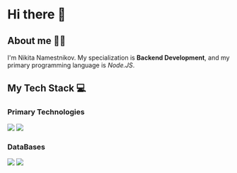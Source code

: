 # Hi there 👋

## About me 👨‍💻

I'm Nikita Namestnikov. My specialization is **Backend Development**, and my primary programming language is _Node.JS_.

## My Tech Stack 💻
### Primary Technologies
<img src="https://img.shields.io/badge/-Node.JS-green?logo=node.js&logoColor=white&style=for-the-badge"/> <img src="https://img.shields.io/badge/-TypeScript-blue?logo=typescript&logoColor=white&style=for-the-badge"/>

### DataBases
<img src="https://img.shields.io/badge/-Redis-red?logo=redis&logoColor=white&style=for-the-badge"/> <img src="https://img.shields.io/badge/-PostgreSQL-blue?logo=postgresql&logoColor=white&style=for-the-badge"/> 


<!--
**Scrib3r/scrib3r** is a ✨ _special_ ✨ repository because its `README.md` (this file) appears on your GitHub profile.

Here are some ideas to get you started:

- 🔭 I’m currently working on ...
- 🌱 I’m currently learning ...
- 👯 I’m looking to collaborate on ...
- 🤔 I’m looking for help with ...
- 💬 Ask me about ...
- 📫 How to reach me: ...
- 😄 Pronouns: ...
- ⚡ Fun fact: ...
-->
